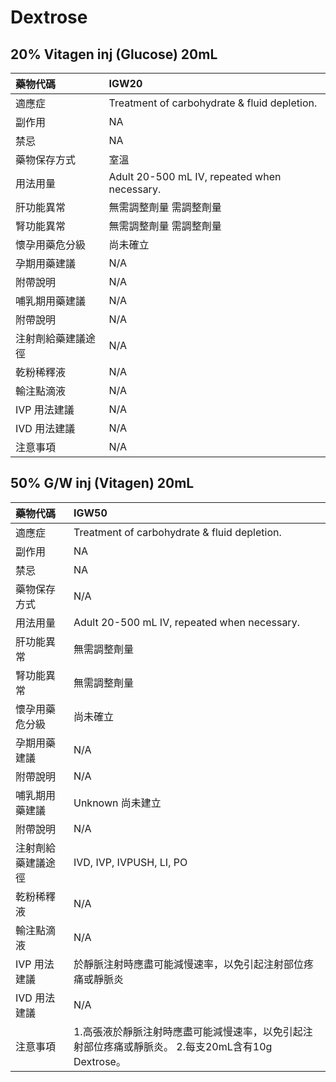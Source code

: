 # Dextrose

## 20% Vitagen inj (Glucose) 20mL

| 藥物代碼           | IGW20                                        |
|:-------------------|:---------------------------------------------|
| 適應症             | Treatment of carbohydrate & fluid depletion. |
| 副作用             | NA                                           |
| 禁忌               | NA                                           |
| 藥物保存方式       | 室溫                                         |
| 用法用量           | Adult 20-500 mL IV, repeated when necessary. |
| 肝功能異常         | 無需調整劑量  需調整劑量                     |
| 腎功能異常         | 無需調整劑量  需調整劑量                     |
| 懷孕用藥危分級     | 尚未確立                                     |
| 孕期用藥建議       | N/A                                          |
| 附帶說明           | N/A                                          |
| 哺乳期用藥建議     | N/A                                          |
| 附帶說明           | N/A                                          |
| 注射劑給藥建議途徑 | N/A                                          |
| 乾粉稀釋液         | N/A                                          |
| 輸注點滴液         | N/A                                          |
| IVP 用法建議       | N/A                                          |
| IVD 用法建議       | N/A                                          |
| 注意事項           | N/A                                          |

## 50% G/W inj (Vitagen) 20mL

| 藥物代碼           | IGW50                                                                                             |
|:-------------------|:--------------------------------------------------------------------------------------------------|
| 適應症             | Treatment of carbohydrate & fluid depletion.                                                      |
| 副作用             | NA                                                                                                |
| 禁忌               | NA                                                                                                |
| 藥物保存方式       | N/A                                                                                               |
| 用法用量           | Adult 20-500 mL IV, repeated when necessary.                                                      |
| 肝功能異常         | 無需調整劑量                                                                                      |
| 腎功能異常         | 無需調整劑量                                                                                      |
| 懷孕用藥危分級     | 尚未確立                                                                                          |
| 孕期用藥建議       | N/A                                                                                               |
| 附帶說明           | N/A                                                                                               |
| 哺乳期用藥建議     | Unknown 尚未建立                                                                                  |
| 附帶說明           | N/A                                                                                               |
| 注射劑給藥建議途徑 | IVD, IVP, IVPUSH, LI, PO                                                                          |
| 乾粉稀釋液         | N/A                                                                                               |
| 輸注點滴液         | N/A                                                                                               |
| IVP 用法建議       | 於靜脈注射時應盡可能減慢速率，以免引起注射部位疼痛或靜脈炎                                        |
| IVD 用法建議       | N/A                                                                                               |
| 注意事項           | 1.高張液於靜脈注射時應盡可能減慢速率，以免引起注射部位疼痛或靜脈炎。 2.每支20mL含有10g Dextrose。 |

